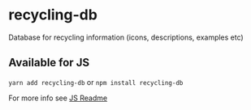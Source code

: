 # recycling-db

Database for recycling information (icons, descriptions, examples etc)

## Available for JS

`yarn add recycling-db` or `npm install recycling-db`

For more info see [JS Readme](./libs/js/README.md)
